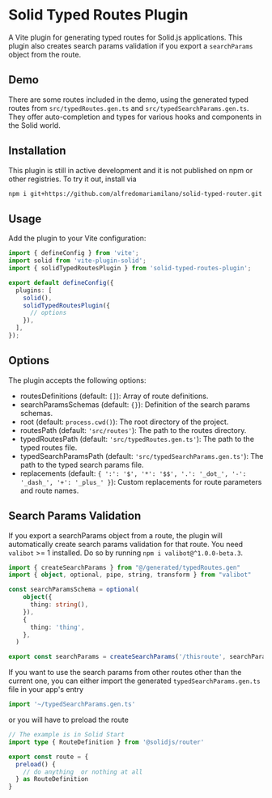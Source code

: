 # Solid Typed Routes Plugin

A Vite plugin for generating typed routes for Solid.js applications. This plugin also creates search params validation if you export a `searchParams` object from the route.

## Demo
There are some routes included in the demo, using the generated typed routes from `src/typedRoutes.gen.ts` and `src/typedSearchParams.gen.ts`. They offer auto-completion and types for various hooks and components in the Solid world.

## Installation

This plugin is still in active development and it is not published on npm or other registries. To try it out, install via
```bash
npm i git+https://github.com/alfredomariamilano/solid-typed-router.git --save-dev
```

## Usage

Add the plugin to your Vite configuration:
```typescript
import { defineConfig } from 'vite';
import solid from 'vite-plugin-solid';
import { solidTypedRoutesPlugin } from 'solid-typed-routes-plugin';

export default defineConfig({
  plugins: [
    solid(),
    solidTypedRoutesPlugin({
      // options
    }),
  ],
});
```

## Options

The plugin accepts the following options:

- routesDefinitions (default: `[]`): Array of route definitions.
- searchParamsSchemas (default: `{}`): Definition of the search params schemas.
- root (default: `process.cwd()`): The root directory of the project.
- routesPath (default: `'src/routes'`): The path to the routes directory.
- typedRoutesPath (default: `'src/typedRoutes.gen.ts'`): The path to the typed routes file.
- typedSearchParamsPath (default: `'src/typedSearchParams.gen.ts'`): The path to the typed search params file.
- replacements (default: `{ ':': '$', '*': '$$', '.': '_dot_', '-': '_dash_', '+': '_plus_' }`): Custom replacements for route parameters and route names.

## Search Params Validation

If you export a searchParams object from a route, the plugin will automatically create search params validation for that route. You need `valibot` >= 1 installed. Do so by running `npm i valibot@^1.0.0-beta.3`.
```typescript
import { createSearchParams } from "@/generated/typedRoutes.gen"
import { object, optional, pipe, string, transform } from "valibot"

const searchParamsSchema = optional(
    object({
      thing: string(),
    }),
    {
      thing: 'thing',
    },
  )

export const searchParams = createSearchParams('/thisroute', searchParamsSchema)
```

If you want to use the search params from other routes other than the current one, you can either import the generated `typedSearchParams.gen.ts` file in your app's entry
```typescript
import '~/typedSearchParams.gen.ts'
```
or you will have to preload the route
```typescript
// The example is in Solid Start
import type { RouteDefinition } from '@solidjs/router'

export const route = {
  preload() {
    // do anything  or nothing at all
  } as RouteDefinition
}
```